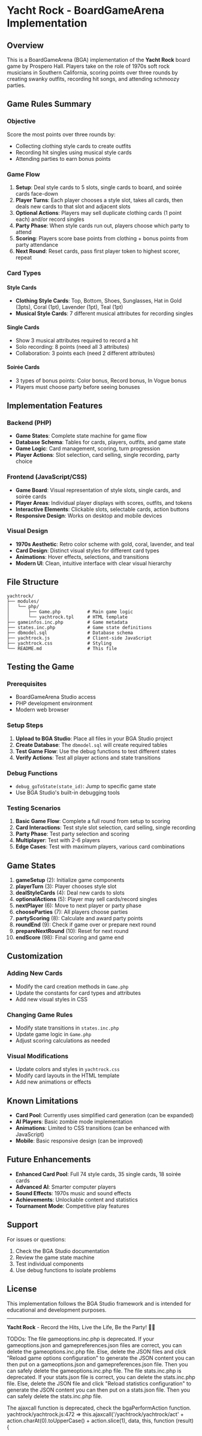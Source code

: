 # Yacht Rock - BoardGameArena Implementation

## Overview

This is a BoardGameArena (BGA) implementation of the **Yacht Rock** board game by Prospero Hall. Players take on the role of 1970s soft rock musicians in Southern California, scoring points over three rounds by creating swanky outfits, recording hit songs, and attending schmoozy parties.

## Game Rules Summary

### Objective

Score the most points over three rounds by:

- Collecting clothing style cards to create outfits
- Recording hit singles using musical style cards
- Attending parties to earn bonus points

### Game Flow

1. **Setup**: Deal style cards to 5 slots, single cards to board, and soirée cards face-down
2. **Player Turns**: Each player chooses a style slot, takes all cards, then deals new cards to that slot and adjacent slots
3. **Optional Actions**: Players may sell duplicate clothing cards (1 point each) and/or record singles
4. **Party Phase**: When style cards run out, players choose which party to attend
5. **Scoring**: Players score base points from clothing + bonus points from party attendance
6. **Next Round**: Reset cards, pass first player token to highest scorer, repeat

### Card Types

#### Style Cards

- **Clothing Style Cards**: Top, Bottom, Shoes, Sunglasses, Hat in Gold (3pts), Coral (1pt), Lavender (1pt), Teal (1pt)
- **Musical Style Cards**: 7 different musical attributes for recording singles

#### Single Cards

- Show 3 musical attributes required to record a hit
- Solo recording: 8 points (need all 3 attributes)
- Collaboration: 3 points each (need 2 different attributes)

#### Soirée Cards

- 3 types of bonus points: Color bonus, Record bonus, In Vogue bonus
- Players must choose party before seeing bonuses

## Implementation Features

### Backend (PHP)

- **Game States**: Complete state machine for game flow
- **Database Schema**: Tables for cards, players, outfits, and game state
- **Game Logic**: Card management, scoring, turn progression
- **Player Actions**: Slot selection, card selling, single recording, party choice

### Frontend (JavaScript/CSS)

- **Game Board**: Visual representation of style slots, single cards, and soirée cards
- **Player Areas**: Individual player displays with scores, outfits, and tokens
- **Interactive Elements**: Clickable slots, selectable cards, action buttons
- **Responsive Design**: Works on desktop and mobile devices

### Visual Design

- **1970s Aesthetic**: Retro color scheme with gold, coral, lavender, and teal
- **Card Design**: Distinct visual styles for different card types
- **Animations**: Hover effects, selections, and transitions
- **Modern UI**: Clean, intuitive interface with clear visual hierarchy

## File Structure

```
yachtrock/
├── modules/
│   └── php/
│       ├── Game.php          # Main game logic
│       └── yachtrock.tpl     # HTML template
├── gameinfos.inc.php         # Game metadata
├── states.inc.php            # Game state definitions
├── dbmodel.sql               # Database schema
├── yachtrock.js              # Client-side JavaScript
├── yachtrock.css             # Styling
└── README.md                 # This file
```

## Testing the Game

### Prerequisites

- BoardGameArena Studio access
- PHP development environment
- Modern web browser

### Setup Steps

1. **Upload to BGA Studio**: Place all files in your BGA Studio project
2. **Create Database**: The `dbmodel.sql` will create required tables
3. **Test Game Flow**: Use the debug functions to test different states
4. **Verify Actions**: Test all player actions and state transitions

### Debug Functions

- `debug_goToState(state_id)`: Jump to specific game state
- Use BGA Studio's built-in debugging tools

### Testing Scenarios

1. **Basic Game Flow**: Complete a full round from setup to scoring
2. **Card Interactions**: Test style slot selection, card selling, single recording
3. **Party Phase**: Test party selection and scoring
4. **Multiplayer**: Test with 2-6 players
5. **Edge Cases**: Test with maximum players, various card combinations

## Game States

1. **gameSetup** (2): Initialize game components
2. **playerTurn** (3): Player chooses style slot
3. **dealStyleCards** (4): Deal new cards to slots
4. **optionalActions** (5): Player may sell cards/record singles
5. **nextPlayer** (6): Move to next player or party phase
6. **chooseParties** (7): All players choose parties
7. **partyScoring** (8): Calculate and award party points
8. **roundEnd** (9): Check if game over or prepare next round
9. **prepareNextRound** (10): Reset for next round
10. **endScore** (98): Final scoring and game end

## Customization

### Adding New Cards

- Modify the card creation methods in `Game.php`
- Update the constants for card types and attributes
- Add new visual styles in CSS

### Changing Game Rules

- Modify state transitions in `states.inc.php`
- Update game logic in `Game.php`
- Adjust scoring calculations as needed

### Visual Modifications

- Update colors and styles in `yachtrock.css`
- Modify card layouts in the HTML template
- Add new animations or effects

## Known Limitations

- **Card Pool**: Currently uses simplified card generation (can be expanded)
- **AI Players**: Basic zombie mode implementation
- **Animations**: Limited to CSS transitions (can be enhanced with JavaScript)
- **Mobile**: Basic responsive design (can be improved)

## Future Enhancements

- **Enhanced Card Pool**: Full 74 style cards, 35 single cards, 18 soirée cards
- **Advanced AI**: Smarter computer players
- **Sound Effects**: 1970s music and sound effects
- **Achievements**: Unlockable content and statistics
- **Tournament Mode**: Competitive play features

## Support

For issues or questions:

1. Check the BGA Studio documentation
2. Review the game state machine
3. Test individual components
4. Use debug functions to isolate problems

## License

This implementation follows the BGA Studio framework and is intended for educational and development purposes.

---

**Yacht Rock** - Record the Hits, Live the Life, Be the Party! 🎸✨

TODOs:
The file gameoptions.inc.php is deprecated. If your gameoptions.json and gamepreferences.json files are correct, you can delete the gameoptions.inc.php file. Else, delete the JSON files and click "Reload game options configuration" to generate the JSON content you can then put on a gameoptions.json and gamepreferences.json file. Then you can safely delete the gameoptions.inc.php file.
The file stats.inc.php is deprecated. If your stats.json file is correct, you can delete the stats.inc.php file. Else, delete the JSON file and click "Reload statistics configuration" to generate the JSON content you can then put on a stats.json file. Then you can safely delete the stats.inc.php file.

The ajaxcall function is deprecated, check the bgaPerformAction function.
yachtrock/yachtrock.js:472 => this.ajaxcall('/yachtrock/yachtrock/act' + action.charAt(0).toUpperCase() + action.slice(1), data, this, function (result) {
